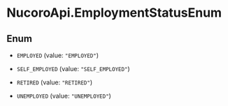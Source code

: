 # NucoroApi.EmploymentStatusEnum

## Enum


* `EMPLOYED` (value: `"EMPLOYED"`)

* `SELF_EMPLOYED` (value: `"SELF_EMPLOYED"`)

* `RETIRED` (value: `"RETIRED"`)

* `UNEMPLOYED` (value: `"UNEMPLOYED"`)


